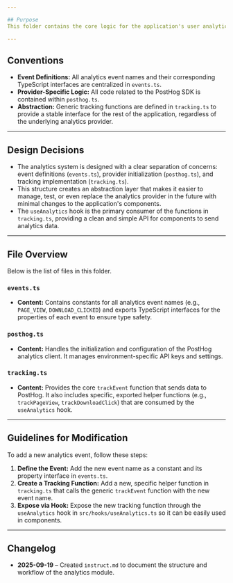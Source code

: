 ```yaml
---

## Purpose
This folder contains the core logic for the application's user analytics system. It is responsible for initializing the analytics provider (PostHog), defining all trackable events, and providing functions to send tracking data.

---
```


## Conventions
- **Event Definitions:** All analytics event names and their corresponding TypeScript interfaces are centralized in `events.ts`.
- **Provider-Specific Logic:** All code related to the PostHog SDK is contained within `posthog.ts`.
- **Abstraction:** Generic tracking functions are defined in `tracking.ts` to provide a stable interface for the rest of the application, regardless of the underlying analytics provider.

---

## Design Decisions
- The analytics system is designed with a clear separation of concerns: event definitions (`events.ts`), provider initialization (`posthog.ts`), and tracking implementation (`tracking.ts`).
- This structure creates an abstraction layer that makes it easier to manage, test, or even replace the analytics provider in the future with minimal changes to the application's components.
- The `useAnalytics` hook is the primary consumer of the functions in `tracking.ts`, providing a clean and simple API for components to send analytics data.

---

## File Overview
Below is the list of files in this folder.

### `events.ts`
- **Content:** Contains constants for all analytics event names (e.g., `PAGE_VIEW`, `DOWNLOAD_CLICKED`) and exports TypeScript interfaces for the properties of each event to ensure type safety.

### `posthog.ts`
- **Content:** Handles the initialization and configuration of the PostHog analytics client. It manages environment-specific API keys and settings.

### `tracking.ts`
- **Content:** Provides the core `trackEvent` function that sends data to PostHog. It also includes specific, exported helper functions (e.g., `trackPageView`, `trackDownloadClick`) that are consumed by the `useAnalytics` hook.

---

## Guidelines for Modification
To add a new analytics event, follow these steps:
1.  **Define the Event:** Add the new event name as a constant and its property interface in `events.ts`.
2.  **Create a Tracking Function:** Add a new, specific helper function in `tracking.ts` that calls the generic `trackEvent` function with the new event name.
3.  **Expose via Hook:** Expose the new tracking function through the `useAnalytics` hook in `src/hooks/useAnalytics.ts` so it can be easily used in components.

---

## Changelog
- **2025-09-19** – Created `instruct.md` to document the structure and workflow of the analytics module.